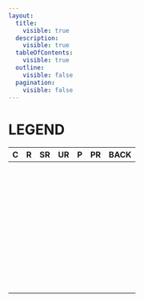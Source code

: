 ```yaml
---
layout:
  title:
    visible: true
  description:
    visible: true
  tableOfContents:
    visible: true
  outline:
    visible: false
  pagination:
    visible: false
---
```


# LEGEND

<table data-full-width="true"><thead><tr><th align="center">C</th><th align="center">R</th><th align="center">SR</th><th align="center">UR</th><th align="center">P</th><th align="center">PR</th><th align="center">BACK</th></tr></thead><tbody><tr><td align="center"><img src="https://www.rider-card.com/images/cardlist/card/RT0-001.png" alt="" data-size="original"><img src="https://www.rider-card.com/images/cardlist/card/CD1-001.png" alt="" data-size="original"></td><td align="center"><img src="https://www.rider-card.com/images/cardlist/card/RT1-003.png" alt="" data-size="original"></td><td align="center"><p><img src="https://www.rider-card.com/images/cardlist/card/RT1-002.png" alt="" data-size="original"></p><p><img src="https://www.rider-card.com/images/cardlist/card/TCS-001.png" alt="" data-size="original"></p></td><td align="center"><img src="https://www.rider-card.com/images/cardlist/card/RT1-001.png" alt="" data-size="original"></td><td align="center"><img src="https://www.rider-card.com/images/cardlist/card/RT1-072.png" alt="" data-size="original"></td><td align="center"><p><img src="https://www.rider-card.com/images/cardlist/card/PRC-001.png" alt="" data-size="original"></p><p><img src="https://www.rider-card.com/images/cardlist/card/PRC-006.png" alt="" data-size="original"></p></td><td align="center"><img src="https://www.rider-card.com/images/cardlist/card/steam.png" alt="" data-size="original"></td></tr><tr><td align="center"><p><img src="https://www.rider-card.com/images/cardlist/card/RT1-005.png" alt="" data-size="original"></p><p><img src="https://www.rider-card.com/images/cardlist/card/CD1-002.png" alt="" data-size="original"></p></td><td align="center"><img src="https://www.rider-card.com/images/cardlist/card/RT1-004.png" alt="" data-size="original"></td><td align="center"></td><td align="center"></td><td align="center"></td><td align="center"></td><td align="center"><img src="https://www.rider-card.com/images/cardlist/card/sumahotaru.png" alt="" data-size="original"></td></tr><tr><td align="center"><p><img src="https://www.rider-card.com/images/cardlist/card/RT0-002.png" alt="" data-size="original"></p><p><img src="https://www.rider-card.com/images/cardlist/card/RT1-007.png" alt="" data-size="original"></p></td><td align="center"><img src="https://www.rider-card.com/images/cardlist/card/RT1-006.png" alt="" data-size="original"></td><td align="center"><img src="https://www.rider-card.com/images/cardlist/card/CD1-003.png" alt="" data-size="original"></td><td align="center"></td><td align="center"></td><td align="center"></td><td align="center"><img src="https://www.rider-card.com/images/cardlist/card/bulletchocho.png" alt="" data-size="original"></td></tr><tr><td align="center"></td><td align="center"></td><td align="center"></td><td align="center"></td><td align="center"></td><td align="center"></td><td align="center"></td></tr><tr><td align="center"><p></p><p></p></td><td align="center"><img src="https://rider-card.com/images/cardlist/card/RT1-010.png" alt="" data-size="original"></td><td align="center"><img src="https://rider-card.com/images/cardlist/card/RT1-009.png" alt="" data-size="original"></td><td align="center"><img src="https://rider-card.com/images/cardlist/card/RT1-008.png" alt="" data-size="original"></td><td align="center"><img src="https://rider-card.com/images/cardlist/card/RT1-073.png" alt="" data-size="original"></td><td align="center"></td><td align="center"><img src="https://rider-card.com/images/cardlist/card/antwrestler.png" alt="" data-size="original"></td></tr><tr><td align="center"></td><td align="center"></td><td align="center"></td><td align="center"></td><td align="center"></td><td align="center"></td><td align="center"></td></tr><tr><td align="center"></td><td align="center"></td><td align="center"></td><td align="center"></td><td align="center"></td><td align="center"></td><td align="center"></td></tr><tr><td align="center"><img src="https://rider-card.com/images/cardlist/card/RT1-011.png" alt="" data-size="original"></td><td align="center"><img src="https://rider-card.com/images/cardlist/card/CD1-004.png" alt="" data-size="original"></td><td align="center"></td><td align="center"></td><td align="center"></td><td align="center"></td><td align="center"><img src="https://rider-card.com/images/cardlist/card/kaisercharis.png" alt="" data-size="original"></td></tr><tr><td align="center"><p><img src="https://rider-card.com/images/cardlist/card/RT1-013.png" alt="" data-size="original"></p><p><img src="https://rider-card.com/images/cardlist/card/CD1-005.png" alt="" data-size="original"></p></td><td align="center"><img src="https://rider-card.com/images/cardlist/card/RT1-012.png" alt="" data-size="original"></td><td align="center"><img src="https://rider-card.com/images/cardlist/card/TCS-006.png" alt="" data-size="original"></td><td align="center"></td><td align="center"></td><td align="center"></td><td align="center"><img src="https://rider-card.com/images/cardlist/card/odorimantis.png" alt="" data-size="original"></td></tr></tbody></table>
